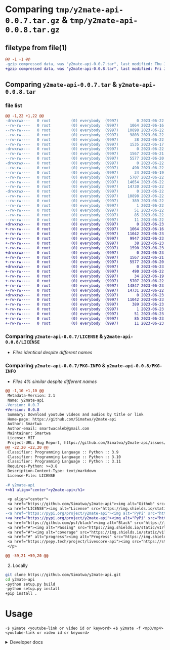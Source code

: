 # Comparing `tmp/y2mate-api-0.0.7.tar.gz` & `tmp/y2mate-api-0.0.8.tar.gz`

## filetype from file(1)

```diff
@@ -1 +1 @@
-gzip compressed data, was "y2mate-api-0.0.7.tar", last modified: Thu Jun 22 15:49:55 2023, max compression
+gzip compressed data, was "y2mate-api-0.0.8.tar", last modified: Fri Jun 23 12:37:25 2023, max compression
```

## Comparing `y2mate-api-0.0.7.tar` & `y2mate-api-0.0.8.tar`

### file list

```diff
@@ -1,22 +1,22 @@
-drwxrwx---   0 root         (0) everybody  (9997)        0 2023-06-22 15:49:54.864275 y2mate-api-0.0.7/
--rw-rw----   0 root         (0) everybody  (9997)     1064 2023-06-16 15:42:28.000000 y2mate-api-0.0.7/LICENSE
--rw-rw----   0 root         (0) everybody  (9997)    10898 2023-06-22 15:49:54.832275 y2mate-api-0.0.7/PKG-INFO
--rw-rw----   0 root         (0) everybody  (9997)     9803 2023-06-22 15:45:15.000000 y2mate-api-0.0.7/README.md
--rw-rw----   0 root         (0) everybody  (9997)       38 2023-06-22 15:49:54.868275 y2mate-api-0.0.7/setup.cfg
--rw-rw----   0 root         (0) everybody  (9997)     1535 2023-06-17 16:53:45.000000 y2mate-api-0.0.7/setup.py
-drwxrwx---   0 root         (0) everybody  (9997)        0 2023-06-22 15:49:54.428274 y2mate-api-0.0.7/tests/
--rw-rw----   0 root         (0) everybody  (9997)     1567 2023-06-21 13:35:40.000000 y2mate-api-0.0.7/tests/test_download.py
--rw-rw----   0 root         (0) everybody  (9997)     5577 2023-06-20 21:29:31.000000 y2mate-api-0.0.7/tests/test_queries.py
-drwxrwx---   0 root         (0) everybody  (9997)        0 2023-06-22 15:49:54.612275 y2mate-api-0.0.7/y2mate_api/
--rw-rw----   0 root         (0) everybody  (9997)      490 2023-06-22 13:44:12.000000 y2mate-api-0.0.7/y2mate_api/__init__.py
--rw-rw----   0 root         (0) everybody  (9997)       34 2023-06-19 18:39:03.000000 y2mate-api-0.0.7/y2mate_api/__main__.py
--rw-rw----   0 root         (0) everybody  (9997)     5707 2023-06-22 15:05:00.000000 y2mate-api-0.0.7/y2mate_api/console.py
--rw-rw----   0 root         (0) everybody  (9997)    14654 2023-06-22 15:35:13.000000 y2mate-api-0.0.7/y2mate_api/downloader.py
--rw-rw----   0 root         (0) everybody  (9997)    14730 2023-06-22 12:43:52.000000 y2mate-api-0.0.7/y2mate_api/main.py
-drwxrwx---   0 root         (0) everybody  (9997)        0 2023-06-22 15:49:54.808275 y2mate-api-0.0.7/y2mate_api.egg-info/
--rw-rw----   0 root         (0) everybody  (9997)    10898 2023-06-22 15:49:53.000000 y2mate-api-0.0.7/y2mate_api.egg-info/PKG-INFO
--rw-rw----   0 root         (0) everybody  (9997)      389 2023-06-22 15:49:53.000000 y2mate-api-0.0.7/y2mate_api.egg-info/SOURCES.txt
--rw-rw----   0 root         (0) everybody  (9997)        1 2023-06-22 15:49:53.000000 y2mate-api-0.0.7/y2mate_api.egg-info/dependency_links.txt
--rw-rw----   0 root         (0) everybody  (9997)       51 2023-06-22 15:49:53.000000 y2mate-api-0.0.7/y2mate_api.egg-info/entry_points.txt
--rw-rw----   0 root         (0) everybody  (9997)       85 2023-06-22 15:49:53.000000 y2mate-api-0.0.7/y2mate_api.egg-info/requires.txt
--rw-rw----   0 root         (0) everybody  (9997)       11 2023-06-22 15:49:53.000000 y2mate-api-0.0.7/y2mate_api.egg-info/top_level.txt
+drwxrwx---   0 root         (0) everybody  (9997)        0 2023-06-23 12:37:25.734000 y2mate-api-0.0.8/
+-rw-rw----   0 root         (0) everybody  (9997)     1064 2023-06-16 15:42:28.000000 y2mate-api-0.0.8/LICENSE
+-rw-rw----   0 root         (0) everybody  (9997)    11042 2023-06-23 12:37:25.718000 y2mate-api-0.0.8/PKG-INFO
+-rw-rw----   0 root         (0) everybody  (9997)     9947 2023-06-23 12:11:48.000000 y2mate-api-0.0.8/README.md
+-rw-rw----   0 root         (0) everybody  (9997)       38 2023-06-23 12:37:25.734000 y2mate-api-0.0.8/setup.cfg
+-rw-rw----   0 root         (0) everybody  (9997)     1590 2023-06-23 12:31:47.000000 y2mate-api-0.0.8/setup.py
+drwxrwx---   0 root         (0) everybody  (9997)        0 2023-06-23 12:37:25.262000 y2mate-api-0.0.8/tests/
+-rw-rw----   0 root         (0) everybody  (9997)     1567 2023-06-21 13:35:40.000000 y2mate-api-0.0.8/tests/test_download.py
+-rw-rw----   0 root         (0) everybody  (9997)     5577 2023-06-20 21:29:31.000000 y2mate-api-0.0.8/tests/test_queries.py
+drwxrwx---   0 root         (0) everybody  (9997)        0 2023-06-23 12:37:25.386000 y2mate-api-0.0.8/y2mate_api/
+-rw-rw----   0 root         (0) everybody  (9997)      490 2023-06-22 17:33:46.000000 y2mate-api-0.0.8/y2mate_api/__init__.py
+-rw-rw----   0 root         (0) everybody  (9997)       34 2023-06-19 18:39:03.000000 y2mate-api-0.0.8/y2mate_api/__main__.py
+-rw-rw----   0 root         (0) everybody  (9997)     5707 2023-06-22 15:05:00.000000 y2mate-api-0.0.8/y2mate_api/console.py
+-rw-rw----   0 root         (0) everybody  (9997)    14847 2023-06-23 12:01:05.000000 y2mate-api-0.0.8/y2mate_api/downloader.py
+-rw-rw----   0 root         (0) everybody  (9997)    14731 2023-06-22 17:22:06.000000 y2mate-api-0.0.8/y2mate_api/main.py
+drwxrwx---   0 root         (0) everybody  (9997)        0 2023-06-23 12:37:25.650000 y2mate-api-0.0.8/y2mate_api.egg-info/
+-rw-rw----   0 root         (0) everybody  (9997)    11042 2023-06-23 12:37:24.000000 y2mate-api-0.0.8/y2mate_api.egg-info/PKG-INFO
+-rw-rw----   0 root         (0) everybody  (9997)      389 2023-06-23 12:37:24.000000 y2mate-api-0.0.8/y2mate_api.egg-info/SOURCES.txt
+-rw-rw----   0 root         (0) everybody  (9997)        1 2023-06-23 12:37:24.000000 y2mate-api-0.0.8/y2mate_api.egg-info/dependency_links.txt
+-rw-rw----   0 root         (0) everybody  (9997)       51 2023-06-23 12:37:24.000000 y2mate-api-0.0.8/y2mate_api.egg-info/entry_points.txt
+-rw-rw----   0 root         (0) everybody  (9997)       85 2023-06-23 12:37:24.000000 y2mate-api-0.0.8/y2mate_api.egg-info/requires.txt
+-rw-rw----   0 root         (0) everybody  (9997)       11 2023-06-23 12:37:24.000000 y2mate-api-0.0.8/y2mate_api.egg-info/top_level.txt
```

### Comparing `y2mate-api-0.0.7/LICENSE` & `y2mate-api-0.0.8/LICENSE`

 * *Files identical despite different names*

### Comparing `y2mate-api-0.0.7/PKG-INFO` & `y2mate-api-0.0.8/PKG-INFO`

 * *Files 4% similar despite different names*

```diff
@@ -1,10 +1,10 @@
 Metadata-Version: 2.1
 Name: y2mate-api
-Version: 0.0.7
+Version: 0.0.8
 Summary: Download youtube videos and audios by title or link
 Home-page: https://github.com/Simatwa/y2mate-api
 Author: Smartwa
 Author-email: smartwacaleb@gmail.com
 Maintainer: Smartwa
 License: MIT
 Project-URL: Bug Report, https://github.com/Simatwa/y2mate-api/issues/new
@@ -22,20 +22,20 @@
 Classifier: Programming Language :: Python :: 3.9
 Classifier: Programming Language :: Python :: 3.10
 Classifier: Programming Language :: Python :: 3.11
 Requires-Python: >=3.8
 Description-Content-Type: text/markdown
 License-File: LICENSE
 
-# y2mate-api
+<h1 align="center">y2mate-api</h1>
 
 <p align="center">
 <a href="https://github.com/Simatwa/y2mate-api"><img alt="Github" src="https://img.shields.io/static/v1?logo=github&color=blueviolet&label=Test&message=Passing"/></a>
 <a href="LICENSE"><img alt="License" src="https://img.shields.io/static/v1?logo=GPL&color=Blue&message=MIT&label=License"/></a>
-<a href="https://pypi.org/project/y2mate-api"><img alt="PyPi" src="https://img.shields.io/static/v1?logo=pypi&label=Pypi&message=v0.0.7&color=green"/></a>
+<a href="https://pypi.org/project/y2mate-api"><img alt="PyPi" src="https://img.shields.io/static/v1?logo=pypi&label=Pypi&message=v0.0.8&color=green"/></a>
 <a href="https://github.com/psf/black"><img alt="Black" src="https://img.shields.io/static/v1?logo=Black&label=Code-style&message=Black"/></a>
 <a href="#"><img alt="Passing" src="https://img.shields.io/static/v1?logo=Docs&label=Docs&message=Passing&color=green"/></a>
 <a href="#"><img alt="coverage" src="https://img.shields.io/static/v1?logo=Coverage&label=Coverage&message=90%&color=yellowgreen"/></a>
 <a href="#" alt="progress"><img alt="Progress" src="https://img.shields.io/static/v1?logo=Progress&label=Progress&message=95%&color=green"/></a>
 <a href="https://pepy.tech/project/livescore-api"><img src="https://static.pepy.tech/personalized-badge/y2mate-api?period=total&units=international_system&left_color=grey&right_color=orange&left_text=Downloads" alt="Downloads"></a>
 </p>
 
@@ -59,21 +59,20 @@
 ```
 
 2. Locally
 
 ```sh
 git clone https://github.com/Simatwa/y2mate-api.git
 cd y2mate-api
-python setup.py build
-python setup.py install
+pip install .
 ```
 
 # Usage 
 
-`$ y2mate <youtube-link or video id or keyword>`
+`$ y2mate -f <mp3/mp4> <youtube-link or video id or keyword>`
 
 <details>
 <summary>
 Developer docs
 </summary>
 1.Generate download links and other metadata
 
@@ -189,18 +188,18 @@
 	
 For more info run `$ y2mate -h`
 
 </summary>
 
 ```
 usage: y2mate [-h] [-v] [-f mp3|mp4]
-              [-q 4k|1080p|720p|480p|360p|240p|144p|auto|mp3|m4a|.m4a|128kbps|192kbps|328kbps]
+              [-q 4k|1080p|720p|480p|360p|240p|144p|auto|best|worst|mp3|m4a|.m4a|128kbps|192kbps|328kbps]
               [-r m4a|3gp|mp4|mp3] [-k [KEYWORD ...]]
               [-a [AUTHOR ...]] [-l LIMIT] [-d PATH]
-              [-t TIMEOUT] [-i PATH] [-o FORMAT]
+              [-t TIMEOUT] [-c CHUNK] [-i PATH] [-o FORMAT]
               [-thr THREAD] [--disable-bar] [--ask]
               [--unique] [--quiet] [--history] [--clear]
               [query ...]
 
 Download youtube videos and audios by title or link
 
 positional arguments:
@@ -209,39 +208,41 @@
 
 options:
   -h, --help            show this help message and exit
   -v, --version         show program's version number and
                         exit
   -f mp3|mp4, --format mp3|mp4
                         Specify media type - audio/video
-  -q 4k|1080p|720p|480p|360p|240p|144p|auto|mp3|m4a|.m4a|128kbps|192kbps|328kbps, --quality 4k|1080p|720p|480p|360p|240p|144p|auto|mp3|m4a|.m4a|128kbps|192kbps|328kbps
-                        Media quality -720p
+  -q 4k|1080p|720p|480p|360p|240p|144p|auto|best|worst|mp3|m4a|.m4a|128kbps|192kbps|328kbps, --quality 4k|1080p|720p|480p|360p|240p|144p|auto|best|worst|mp3|m4a|.m4a|128kbps|192kbps|328kbps
+                        Media quality - auto
   -r m4a|3gp|mp4|mp3, --resolver m4a|3gp|mp4|mp3
                         Other media formats incase of
                         multiple options - mp4/mp3
   -k [KEYWORD ...], --keyword [KEYWORD ...]
                         Media should contain this keywords -
                         None
   -a [AUTHOR ...], --author [AUTHOR ...]
                         Media author i.e YouTube channel
                         name - None
   -l LIMIT, --limit LIMIT
                         Total videos to be downloaded - 1
   -d PATH, --dir PATH   Directory for saving the contents -
-                        /storage/emulated/0/git/Smartwa/y2ma
-                        te-api
+                        /data/data/com.termux/files/home
   -t TIMEOUT, --timeout TIMEOUT
                         Http request timeout in seconds - 30
+  -c CHUNK, --chunk CHUNK
+                        Chunk-size for downloading files in
+                        KB - 256
   -i PATH, --input PATH
                         Path to text file containing query
                         per line - None
   -o FORMAT, --output FORMAT
                         Format for generating filename
                         %(key)s : [title,vid,fquality,ftype]
-                        - None
+                        or 'pretty' - None
   -thr THREAD, --thread THREAD
                         Download [x] amount of videos/audios
                         at once - 1
   --disable-bar         Disable download progress bar -
                         False
   --ask                 Confirm before downloading file -
                         False
```

#### html2text {}

```diff
@@ -1,33 +1,33 @@
-Metadata-Version: 2.1 Name: y2mate-api Version: 0.0.7 Summary: Download youtube
+Metadata-Version: 2.1 Name: y2mate-api Version: 0.0.8 Summary: Download youtube
 videos and audios by title or link Home-page: https://github.com/Simatwa/
 y2mate-api Author: Smartwa Author-email: smartwacaleb@gmail.com Maintainer:
 Smartwa License: MIT Project-URL: Bug Report, https://github.com/Simatwa/
 y2mate-api/issues/new Keywords: y2mate,videos,video-api,youtube Classifier:
 License :: OSI Approved :: MIT License Classifier: Development Status :: 4 -
 Beta Classifier: Intended Audience :: Developers Classifier: Natural Language
 :: English Classifier: License :: Free For Home Use Classifier: Intended
 Audience :: Customer Service Classifier: Programming Language :: Python
 Classifier: Topic :: Software Development :: Libraries :: Python Modules
 Classifier: Programming Language :: Python :: 3 :: Only Classifier: Programming
 Language :: Python :: 3.8 Classifier: Programming Language :: Python :: 3.9
 Classifier: Programming Language :: Python :: 3.10 Classifier: Programming
 Language :: Python :: 3.11 Requires-Python: >=3.8 Description-Content-Type:
-text/markdown License-File: LICENSE # y2mate-api
+text/markdown License-File: LICENSE
+                           ****** y2mate-api ******
  [Github] [License] [PyPi] [Black] [Passing] [coverage] [Progress] [Downloads]
 > Download youtube videos and audios by **title/id/url** # Installation -
 Either of the following ways will get you ready. 1. Pip a. From source ```sh
 pip install git+https://github.com/Simatwa/y2mate-api.git ``` b. From pypi
 ```sh pip install y2mate-api ``` 2. Locally ```sh git clone https://github.com/
-Simatwa/y2mate-api.git cd y2mate-api python setup.py build python setup.py
-install ``` # Usage `$ y2mate `   Developer docs  1.Generate download links and
-other metadata - Video ```py from y2mate_api import Handler api = Handler
-("Quantum computing in detail") for video_metadata in api.run(): print
-(video_metadata) """Output { "size": "13.9 MB", "f": "mp4", "q": "720p",
-"q_text": "720p (.mp4)
+Simatwa/y2mate-api.git cd y2mate-api pip install . ``` # Usage `$ y2mate -f
+p4> `   Developer docs  1.Generate download links and other metadata - Video
+```py from y2mate_api import Handler api = Handler("Quantum computing in
+detail") for video_metadata in api.run(): print(video_metadata) """Output
+{ "size": "13.9 MB", "f": "mp4", "q": "720p", "q_text": "720p (.mp4)
 ">m-HD", "k": "joQdX4S3z8ShOJWn6qaA9sL4Al7j4vBwhNgqkwx0U/
 tQ99R4mbX1dYceffBBnNn7", "status": "ok", "mess": "", "c_status": "CONVERTED",
 "vid": "X8MZWCGgIb8", "title": "Quantum Computing In 5 Minutes | Quantum
 Computing Explained | Quantum Computer |Simplilearn", "ftype": "mp4",
 "fquality": "720", "dlink": "https://rr2---sn-gjo-w43s.googlevideo.com/
 videoplayback?expire=1686946638&ei=7m6MZK-
 2NdKQgAepgJGIBg&ip=212.119.40.85&id=o-
@@ -66,35 +66,38 @@
 yields third_query object - `Handler.run` * progress_bar : Stdout media-name &
 Display progress bar - `Handler.save` * third_dict : Response of
 `third_query.run()` * dir : Directory for saving the contents * progress_bar :
 Display download progress bar * quiet : Not to stdout anything * naming_format
 : Format for generating media filename using the `third_query` response keys *
 chunk_size : Size of chunks in KB for downloads    For more info run `$ y2mate
 -h`  ``` usage: y2mate [-h] [-v] [-f mp3|mp4] [-
-q 4k|1080p|720p|480p|360p|240p|144p|auto|mp3|m4a|.m4a|128kbps|192kbps|328kbps]
+q
+4k|1080p|720p|480p|360p|240p|144p|auto|best|worst|mp3|m4a|.m4a|128kbps|192kbps|328kbps]
 [-r m4a|3gp|mp4|mp3] [-k [KEYWORD ...]] [-a [AUTHOR ...]] [-l LIMIT] [-d PATH]
-[-t TIMEOUT] [-i PATH] [-o FORMAT] [-thr THREAD] [--disable-bar] [--ask] [--
-unique] [--quiet] [--history] [--clear] [query ...] Download youtube videos and
-audios by title or link positional arguments: query Youtube video title, link
-or id - None options: -h, --help show this help message and exit -v, --version
-show program's version number and exit -f mp3|mp4, --format mp3|mp4 Specify
-media type - audio/video -
-q 4k|1080p|720p|480p|360p|240p|144p|auto|mp3|m4a|.m4a|128kbps|192kbps|328kbps,
+[-t TIMEOUT] [-c CHUNK] [-i PATH] [-o FORMAT] [-thr THREAD] [--disable-bar] [--
+ask] [--unique] [--quiet] [--history] [--clear] [query ...] Download youtube
+videos and audios by title or link positional arguments: query Youtube video
+title, link or id - None options: -h, --help show this help message and exit -
+v, --version show program's version number and exit -f mp3|mp4, --format
+mp3|mp4 Specify media type - audio/video -
+q
+4k|1080p|720p|480p|360p|240p|144p|auto|best|worst|mp3|m4a|.m4a|128kbps|192kbps|328kbps,
 --quality
-4k|1080p|720p|480p|360p|240p|144p|auto|mp3|m4a|.m4a|128kbps|192kbps|328kbps
-Media quality -720p -r m4a|3gp|mp4|mp3, --resolver m4a|3gp|mp4|mp3 Other media
+4k|1080p|720p|480p|360p|240p|144p|auto|best|worst|mp3|m4a|.m4a|128kbps|192kbps|328kbps
+Media quality - auto -r m4a|3gp|mp4|mp3, --resolver m4a|3gp|mp4|mp3 Other media
 formats incase of multiple options - mp4/mp3 -k [KEYWORD ...], --keyword
 [KEYWORD ...] Media should contain this keywords - None -a [AUTHOR ...], --
 author [AUTHOR ...] Media author i.e YouTube channel name - None -l LIMIT, --
 limit LIMIT Total videos to be downloaded - 1 -d PATH, --dir PATH Directory for
-saving the contents - /storage/emulated/0/git/Smartwa/y2ma te-api -t TIMEOUT, -
--timeout TIMEOUT Http request timeout in seconds - 30 -i PATH, --input PATH
-Path to text file containing query per line - None -o FORMAT, --output FORMAT
-Format for generating filename %(key)s : [title,vid,fquality,ftype] - None -thr
-THREAD, --thread THREAD Download [x] amount of videos/audios at once - 1 --
+saving the contents - /data/data/com.termux/files/home -t TIMEOUT, --timeout
+TIMEOUT Http request timeout in seconds - 30 -c CHUNK, --chunk CHUNK Chunk-size
+for downloading files in KB - 256 -i PATH, --input PATH Path to text file
+containing query per line - None -o FORMAT, --output FORMAT Format for
+generating filename %(key)s : [title,vid,fquality,ftype] or 'pretty' - None -
+thr THREAD, --thread THREAD Download [x] amount of videos/audios at once - 1 --
 disable-bar Disable download progress bar - False --ask Confirm before
 downloading file - False --unique Auto-skip any media that you once dowloaded -
 False --quiet Not to stdout anything other than logs - False --history Stdout
 all media metadata ever downloaded - False --clear Clear all download histories
 - False This script has no official relation with y2mate.com ```  - Review
 [CHANGELOG](https://github.com/Simatwa/y2mate-api/blob/main/Docs/CHANGELOG.md)
 for latest updates. ## Disclaimer This repository is intended for educational
```

### Comparing `y2mate-api-0.0.7/README.md` & `y2mate-api-0.0.8/README.md`

 * *Files 4% similar despite different names*

```diff
@@ -1,13 +1,13 @@
-# y2mate-api
+<h1 align="center">y2mate-api</h1>
 
 <p align="center">
 <a href="https://github.com/Simatwa/y2mate-api"><img alt="Github" src="https://img.shields.io/static/v1?logo=github&color=blueviolet&label=Test&message=Passing"/></a>
 <a href="LICENSE"><img alt="License" src="https://img.shields.io/static/v1?logo=GPL&color=Blue&message=MIT&label=License"/></a>
-<a href="https://pypi.org/project/y2mate-api"><img alt="PyPi" src="https://img.shields.io/static/v1?logo=pypi&label=Pypi&message=v0.0.7&color=green"/></a>
+<a href="https://pypi.org/project/y2mate-api"><img alt="PyPi" src="https://img.shields.io/static/v1?logo=pypi&label=Pypi&message=v0.0.8&color=green"/></a>
 <a href="https://github.com/psf/black"><img alt="Black" src="https://img.shields.io/static/v1?logo=Black&label=Code-style&message=Black"/></a>
 <a href="#"><img alt="Passing" src="https://img.shields.io/static/v1?logo=Docs&label=Docs&message=Passing&color=green"/></a>
 <a href="#"><img alt="coverage" src="https://img.shields.io/static/v1?logo=Coverage&label=Coverage&message=90%&color=yellowgreen"/></a>
 <a href="#" alt="progress"><img alt="Progress" src="https://img.shields.io/static/v1?logo=Progress&label=Progress&message=95%&color=green"/></a>
 <a href="https://pepy.tech/project/livescore-api"><img src="https://static.pepy.tech/personalized-badge/y2mate-api?period=total&units=international_system&left_color=grey&right_color=orange&left_text=Downloads" alt="Downloads"></a>
 </p>
 
@@ -31,21 +31,20 @@
 ```
 
 2. Locally
 
 ```sh
 git clone https://github.com/Simatwa/y2mate-api.git
 cd y2mate-api
-python setup.py build
-python setup.py install
+pip install .
 ```
 
 # Usage 
 
-`$ y2mate <youtube-link or video id or keyword>`
+`$ y2mate -f <mp3/mp4> <youtube-link or video id or keyword>`
 
 <details>
 <summary>
 Developer docs
 </summary>
 1.Generate download links and other metadata
 
@@ -161,18 +160,18 @@
 	
 For more info run `$ y2mate -h`
 
 </summary>
 
 ```
 usage: y2mate [-h] [-v] [-f mp3|mp4]
-              [-q 4k|1080p|720p|480p|360p|240p|144p|auto|mp3|m4a|.m4a|128kbps|192kbps|328kbps]
+              [-q 4k|1080p|720p|480p|360p|240p|144p|auto|best|worst|mp3|m4a|.m4a|128kbps|192kbps|328kbps]
               [-r m4a|3gp|mp4|mp3] [-k [KEYWORD ...]]
               [-a [AUTHOR ...]] [-l LIMIT] [-d PATH]
-              [-t TIMEOUT] [-i PATH] [-o FORMAT]
+              [-t TIMEOUT] [-c CHUNK] [-i PATH] [-o FORMAT]
               [-thr THREAD] [--disable-bar] [--ask]
               [--unique] [--quiet] [--history] [--clear]
               [query ...]
 
 Download youtube videos and audios by title or link
 
 positional arguments:
@@ -181,39 +180,41 @@
 
 options:
   -h, --help            show this help message and exit
   -v, --version         show program's version number and
                         exit
   -f mp3|mp4, --format mp3|mp4
                         Specify media type - audio/video
-  -q 4k|1080p|720p|480p|360p|240p|144p|auto|mp3|m4a|.m4a|128kbps|192kbps|328kbps, --quality 4k|1080p|720p|480p|360p|240p|144p|auto|mp3|m4a|.m4a|128kbps|192kbps|328kbps
-                        Media quality -720p
+  -q 4k|1080p|720p|480p|360p|240p|144p|auto|best|worst|mp3|m4a|.m4a|128kbps|192kbps|328kbps, --quality 4k|1080p|720p|480p|360p|240p|144p|auto|best|worst|mp3|m4a|.m4a|128kbps|192kbps|328kbps
+                        Media quality - auto
   -r m4a|3gp|mp4|mp3, --resolver m4a|3gp|mp4|mp3
                         Other media formats incase of
                         multiple options - mp4/mp3
   -k [KEYWORD ...], --keyword [KEYWORD ...]
                         Media should contain this keywords -
                         None
   -a [AUTHOR ...], --author [AUTHOR ...]
                         Media author i.e YouTube channel
                         name - None
   -l LIMIT, --limit LIMIT
                         Total videos to be downloaded - 1
   -d PATH, --dir PATH   Directory for saving the contents -
-                        /storage/emulated/0/git/Smartwa/y2ma
-                        te-api
+                        /data/data/com.termux/files/home
   -t TIMEOUT, --timeout TIMEOUT
                         Http request timeout in seconds - 30
+  -c CHUNK, --chunk CHUNK
+                        Chunk-size for downloading files in
+                        KB - 256
   -i PATH, --input PATH
                         Path to text file containing query
                         per line - None
   -o FORMAT, --output FORMAT
                         Format for generating filename
                         %(key)s : [title,vid,fquality,ftype]
-                        - None
+                        or 'pretty' - None
   -thr THREAD, --thread THREAD
                         Download [x] amount of videos/audios
                         at once - 1
   --disable-bar         Disable download progress bar -
                         False
   --ask                 Confirm before downloading file -
                         False
```

#### html2text {}

```diff
@@ -1,19 +1,18 @@
-# y2mate-api
+                           ****** y2mate-api ******
  [Github] [License] [PyPi] [Black] [Passing] [coverage] [Progress] [Downloads]
 > Download youtube videos and audios by **title/id/url** # Installation -
 Either of the following ways will get you ready. 1. Pip a. From source ```sh
 pip install git+https://github.com/Simatwa/y2mate-api.git ``` b. From pypi
 ```sh pip install y2mate-api ``` 2. Locally ```sh git clone https://github.com/
-Simatwa/y2mate-api.git cd y2mate-api python setup.py build python setup.py
-install ``` # Usage `$ y2mate `   Developer docs  1.Generate download links and
-other metadata - Video ```py from y2mate_api import Handler api = Handler
-("Quantum computing in detail") for video_metadata in api.run(): print
-(video_metadata) """Output { "size": "13.9 MB", "f": "mp4", "q": "720p",
-"q_text": "720p (.mp4)
+Simatwa/y2mate-api.git cd y2mate-api pip install . ``` # Usage `$ y2mate -f
+p4> `   Developer docs  1.Generate download links and other metadata - Video
+```py from y2mate_api import Handler api = Handler("Quantum computing in
+detail") for video_metadata in api.run(): print(video_metadata) """Output
+{ "size": "13.9 MB", "f": "mp4", "q": "720p", "q_text": "720p (.mp4)
 ">m-HD", "k": "joQdX4S3z8ShOJWn6qaA9sL4Al7j4vBwhNgqkwx0U/
 tQ99R4mbX1dYceffBBnNn7", "status": "ok", "mess": "", "c_status": "CONVERTED",
 "vid": "X8MZWCGgIb8", "title": "Quantum Computing In 5 Minutes | Quantum
 Computing Explained | Quantum Computer |Simplilearn", "ftype": "mp4",
 "fquality": "720", "dlink": "https://rr2---sn-gjo-w43s.googlevideo.com/
 videoplayback?expire=1686946638&ei=7m6MZK-
 2NdKQgAepgJGIBg&ip=212.119.40.85&id=o-
@@ -52,35 +51,38 @@
 yields third_query object - `Handler.run` * progress_bar : Stdout media-name &
 Display progress bar - `Handler.save` * third_dict : Response of
 `third_query.run()` * dir : Directory for saving the contents * progress_bar :
 Display download progress bar * quiet : Not to stdout anything * naming_format
 : Format for generating media filename using the `third_query` response keys *
 chunk_size : Size of chunks in KB for downloads    For more info run `$ y2mate
 -h`  ``` usage: y2mate [-h] [-v] [-f mp3|mp4] [-
-q 4k|1080p|720p|480p|360p|240p|144p|auto|mp3|m4a|.m4a|128kbps|192kbps|328kbps]
+q
+4k|1080p|720p|480p|360p|240p|144p|auto|best|worst|mp3|m4a|.m4a|128kbps|192kbps|328kbps]
 [-r m4a|3gp|mp4|mp3] [-k [KEYWORD ...]] [-a [AUTHOR ...]] [-l LIMIT] [-d PATH]
-[-t TIMEOUT] [-i PATH] [-o FORMAT] [-thr THREAD] [--disable-bar] [--ask] [--
-unique] [--quiet] [--history] [--clear] [query ...] Download youtube videos and
-audios by title or link positional arguments: query Youtube video title, link
-or id - None options: -h, --help show this help message and exit -v, --version
-show program's version number and exit -f mp3|mp4, --format mp3|mp4 Specify
-media type - audio/video -
-q 4k|1080p|720p|480p|360p|240p|144p|auto|mp3|m4a|.m4a|128kbps|192kbps|328kbps,
+[-t TIMEOUT] [-c CHUNK] [-i PATH] [-o FORMAT] [-thr THREAD] [--disable-bar] [--
+ask] [--unique] [--quiet] [--history] [--clear] [query ...] Download youtube
+videos and audios by title or link positional arguments: query Youtube video
+title, link or id - None options: -h, --help show this help message and exit -
+v, --version show program's version number and exit -f mp3|mp4, --format
+mp3|mp4 Specify media type - audio/video -
+q
+4k|1080p|720p|480p|360p|240p|144p|auto|best|worst|mp3|m4a|.m4a|128kbps|192kbps|328kbps,
 --quality
-4k|1080p|720p|480p|360p|240p|144p|auto|mp3|m4a|.m4a|128kbps|192kbps|328kbps
-Media quality -720p -r m4a|3gp|mp4|mp3, --resolver m4a|3gp|mp4|mp3 Other media
+4k|1080p|720p|480p|360p|240p|144p|auto|best|worst|mp3|m4a|.m4a|128kbps|192kbps|328kbps
+Media quality - auto -r m4a|3gp|mp4|mp3, --resolver m4a|3gp|mp4|mp3 Other media
 formats incase of multiple options - mp4/mp3 -k [KEYWORD ...], --keyword
 [KEYWORD ...] Media should contain this keywords - None -a [AUTHOR ...], --
 author [AUTHOR ...] Media author i.e YouTube channel name - None -l LIMIT, --
 limit LIMIT Total videos to be downloaded - 1 -d PATH, --dir PATH Directory for
-saving the contents - /storage/emulated/0/git/Smartwa/y2ma te-api -t TIMEOUT, -
--timeout TIMEOUT Http request timeout in seconds - 30 -i PATH, --input PATH
-Path to text file containing query per line - None -o FORMAT, --output FORMAT
-Format for generating filename %(key)s : [title,vid,fquality,ftype] - None -thr
-THREAD, --thread THREAD Download [x] amount of videos/audios at once - 1 --
+saving the contents - /data/data/com.termux/files/home -t TIMEOUT, --timeout
+TIMEOUT Http request timeout in seconds - 30 -c CHUNK, --chunk CHUNK Chunk-size
+for downloading files in KB - 256 -i PATH, --input PATH Path to text file
+containing query per line - None -o FORMAT, --output FORMAT Format for
+generating filename %(key)s : [title,vid,fquality,ftype] or 'pretty' - None -
+thr THREAD, --thread THREAD Download [x] amount of videos/audios at once - 1 --
 disable-bar Disable download progress bar - False --ask Confirm before
 downloading file - False --unique Auto-skip any media that you once dowloaded -
 False --quiet Not to stdout anything other than logs - False --history Stdout
 all media metadata ever downloaded - False --clear Clear all download histories
 - False This script has no official relation with y2mate.com ```  - Review
 [CHANGELOG](https://github.com/Simatwa/y2mate-api/blob/main/Docs/CHANGELOG.md)
 for latest updates. ## Disclaimer This repository is intended for educational
```

### Comparing `y2mate-api-0.0.7/setup.py` & `y2mate-api-0.0.8/setup.py`

 * *Files 12% similar despite different names*

```diff
@@ -1,21 +1,25 @@
 from setuptools import setup
-from y2mate_api import __version__, __author__, __repo__, __info__
+
+version = "0.0.8"
+info = "Download youtube videos and audios by title or link"
+author = "Smartwa"
+repo = "https://github.com/Simatwa/y2mate-api"
 
 setup(
     name="y2mate-api",
     packages=["y2mate_api"],
-    version=__version__,
+    version=version,
     license="MIT",
-    author=__author__,
-    maintainer=__author__,
+    author=author,
+    maintainer=author,
     author_email="smartwacaleb@gmail.com",
-    description=__info__,
-    url=__repo__,
-    project_urls={"Bug Report": f"{__repo__}/issues/new"},
+    description=info,
+    url=repo,
+    project_urls={"Bug Report": f"{repo}/issues/new"},
     install_requires=[
         "argparse>=1.1",
         "requests>=2.0.2",
         "tqdm==4.65.0",
         "colorama==0.4.6",
         "appdirs==1.4.4",
         "getch==1.0",
```

### Comparing `y2mate-api-0.0.7/tests/test_download.py` & `y2mate-api-0.0.8/tests/test_download.py`

 * *Files identical despite different names*

### Comparing `y2mate-api-0.0.7/tests/test_queries.py` & `y2mate-api-0.0.8/tests/test_queries.py`

 * *Files identical despite different names*

### Comparing `y2mate-api-0.0.7/y2mate_api/console.py` & `y2mate-api-0.0.8/y2mate_api/console.py`

 * *Files identical despite different names*

### Comparing `y2mate-api-0.0.7/y2mate_api/downloader.py` & `y2mate-api-0.0.8/y2mate_api/downloader.py`

 * *Files 2% similar despite different names*

```diff
@@ -250,15 +250,27 @@
         fnm = (
             f"{naming_format}" % third_dict
             if naming_format
             else f"{third_dict['title']} {third_dict['vid']}_{third_dict['fquality']}.{third_dict['ftype']}"
         )
 
         def sanitize(nm):
-            trash = ["\\", "/", ":", "*", "?", '"', "<", "|", ">","y2mate.com","y2mate com"]
+            trash = [
+                "\\",
+                "/",
+                ":",
+                "*",
+                "?",
+                '"',
+                "<",
+                "|",
+                ">",
+                "y2mate.com",
+                "y2mate com",
+            ]
             for val in trash:
                 nm = nm.replace(val, "")
             return nm.strip()
 
         return sanitize(fnm)
 
     def auto_save(
```

### Comparing `y2mate-api-0.0.7/y2mate_api/main.py` & `y2mate-api-0.0.8/y2mate_api/main.py`

 * *Files 0% similar despite different names*

```diff
@@ -430,15 +430,15 @@
                 resp_data = hunted[0]
                 resp_data.update(resp.json())
                 return resp_data
 
             else:
                 logging.debug(f"{resp.headers.get('content-type')} - {resp.content}")
                 logging.error(
-                    f"Third query failed - [{resp.status_code} : {resp.reason}"
+                    f"Third query failed - [{resp.status_code} : {resp.reason}]"
                 )
                 return {}
         else:
             logging.error(
                 f"Zero media hunted with params : {{quality : {quality}, format : {format}  }}"
             )
             return {}
```

### Comparing `y2mate-api-0.0.7/y2mate_api.egg-info/PKG-INFO` & `y2mate-api-0.0.8/y2mate_api.egg-info/PKG-INFO`

 * *Files 4% similar despite different names*

```diff
@@ -1,10 +1,10 @@
 Metadata-Version: 2.1
 Name: y2mate-api
-Version: 0.0.7
+Version: 0.0.8
 Summary: Download youtube videos and audios by title or link
 Home-page: https://github.com/Simatwa/y2mate-api
 Author: Smartwa
 Author-email: smartwacaleb@gmail.com
 Maintainer: Smartwa
 License: MIT
 Project-URL: Bug Report, https://github.com/Simatwa/y2mate-api/issues/new
@@ -22,20 +22,20 @@
 Classifier: Programming Language :: Python :: 3.9
 Classifier: Programming Language :: Python :: 3.10
 Classifier: Programming Language :: Python :: 3.11
 Requires-Python: >=3.8
 Description-Content-Type: text/markdown
 License-File: LICENSE
 
-# y2mate-api
+<h1 align="center">y2mate-api</h1>
 
 <p align="center">
 <a href="https://github.com/Simatwa/y2mate-api"><img alt="Github" src="https://img.shields.io/static/v1?logo=github&color=blueviolet&label=Test&message=Passing"/></a>
 <a href="LICENSE"><img alt="License" src="https://img.shields.io/static/v1?logo=GPL&color=Blue&message=MIT&label=License"/></a>
-<a href="https://pypi.org/project/y2mate-api"><img alt="PyPi" src="https://img.shields.io/static/v1?logo=pypi&label=Pypi&message=v0.0.7&color=green"/></a>
+<a href="https://pypi.org/project/y2mate-api"><img alt="PyPi" src="https://img.shields.io/static/v1?logo=pypi&label=Pypi&message=v0.0.8&color=green"/></a>
 <a href="https://github.com/psf/black"><img alt="Black" src="https://img.shields.io/static/v1?logo=Black&label=Code-style&message=Black"/></a>
 <a href="#"><img alt="Passing" src="https://img.shields.io/static/v1?logo=Docs&label=Docs&message=Passing&color=green"/></a>
 <a href="#"><img alt="coverage" src="https://img.shields.io/static/v1?logo=Coverage&label=Coverage&message=90%&color=yellowgreen"/></a>
 <a href="#" alt="progress"><img alt="Progress" src="https://img.shields.io/static/v1?logo=Progress&label=Progress&message=95%&color=green"/></a>
 <a href="https://pepy.tech/project/livescore-api"><img src="https://static.pepy.tech/personalized-badge/y2mate-api?period=total&units=international_system&left_color=grey&right_color=orange&left_text=Downloads" alt="Downloads"></a>
 </p>
 
@@ -59,21 +59,20 @@
 ```
 
 2. Locally
 
 ```sh
 git clone https://github.com/Simatwa/y2mate-api.git
 cd y2mate-api
-python setup.py build
-python setup.py install
+pip install .
 ```
 
 # Usage 
 
-`$ y2mate <youtube-link or video id or keyword>`
+`$ y2mate -f <mp3/mp4> <youtube-link or video id or keyword>`
 
 <details>
 <summary>
 Developer docs
 </summary>
 1.Generate download links and other metadata
 
@@ -189,18 +188,18 @@
 	
 For more info run `$ y2mate -h`
 
 </summary>
 
 ```
 usage: y2mate [-h] [-v] [-f mp3|mp4]
-              [-q 4k|1080p|720p|480p|360p|240p|144p|auto|mp3|m4a|.m4a|128kbps|192kbps|328kbps]
+              [-q 4k|1080p|720p|480p|360p|240p|144p|auto|best|worst|mp3|m4a|.m4a|128kbps|192kbps|328kbps]
               [-r m4a|3gp|mp4|mp3] [-k [KEYWORD ...]]
               [-a [AUTHOR ...]] [-l LIMIT] [-d PATH]
-              [-t TIMEOUT] [-i PATH] [-o FORMAT]
+              [-t TIMEOUT] [-c CHUNK] [-i PATH] [-o FORMAT]
               [-thr THREAD] [--disable-bar] [--ask]
               [--unique] [--quiet] [--history] [--clear]
               [query ...]
 
 Download youtube videos and audios by title or link
 
 positional arguments:
@@ -209,39 +208,41 @@
 
 options:
   -h, --help            show this help message and exit
   -v, --version         show program's version number and
                         exit
   -f mp3|mp4, --format mp3|mp4
                         Specify media type - audio/video
-  -q 4k|1080p|720p|480p|360p|240p|144p|auto|mp3|m4a|.m4a|128kbps|192kbps|328kbps, --quality 4k|1080p|720p|480p|360p|240p|144p|auto|mp3|m4a|.m4a|128kbps|192kbps|328kbps
-                        Media quality -720p
+  -q 4k|1080p|720p|480p|360p|240p|144p|auto|best|worst|mp3|m4a|.m4a|128kbps|192kbps|328kbps, --quality 4k|1080p|720p|480p|360p|240p|144p|auto|best|worst|mp3|m4a|.m4a|128kbps|192kbps|328kbps
+                        Media quality - auto
   -r m4a|3gp|mp4|mp3, --resolver m4a|3gp|mp4|mp3
                         Other media formats incase of
                         multiple options - mp4/mp3
   -k [KEYWORD ...], --keyword [KEYWORD ...]
                         Media should contain this keywords -
                         None
   -a [AUTHOR ...], --author [AUTHOR ...]
                         Media author i.e YouTube channel
                         name - None
   -l LIMIT, --limit LIMIT
                         Total videos to be downloaded - 1
   -d PATH, --dir PATH   Directory for saving the contents -
-                        /storage/emulated/0/git/Smartwa/y2ma
-                        te-api
+                        /data/data/com.termux/files/home
   -t TIMEOUT, --timeout TIMEOUT
                         Http request timeout in seconds - 30
+  -c CHUNK, --chunk CHUNK
+                        Chunk-size for downloading files in
+                        KB - 256
   -i PATH, --input PATH
                         Path to text file containing query
                         per line - None
   -o FORMAT, --output FORMAT
                         Format for generating filename
                         %(key)s : [title,vid,fquality,ftype]
-                        - None
+                        or 'pretty' - None
   -thr THREAD, --thread THREAD
                         Download [x] amount of videos/audios
                         at once - 1
   --disable-bar         Disable download progress bar -
                         False
   --ask                 Confirm before downloading file -
                         False
```

#### html2text {}

```diff
@@ -1,33 +1,33 @@
-Metadata-Version: 2.1 Name: y2mate-api Version: 0.0.7 Summary: Download youtube
+Metadata-Version: 2.1 Name: y2mate-api Version: 0.0.8 Summary: Download youtube
 videos and audios by title or link Home-page: https://github.com/Simatwa/
 y2mate-api Author: Smartwa Author-email: smartwacaleb@gmail.com Maintainer:
 Smartwa License: MIT Project-URL: Bug Report, https://github.com/Simatwa/
 y2mate-api/issues/new Keywords: y2mate,videos,video-api,youtube Classifier:
 License :: OSI Approved :: MIT License Classifier: Development Status :: 4 -
 Beta Classifier: Intended Audience :: Developers Classifier: Natural Language
 :: English Classifier: License :: Free For Home Use Classifier: Intended
 Audience :: Customer Service Classifier: Programming Language :: Python
 Classifier: Topic :: Software Development :: Libraries :: Python Modules
 Classifier: Programming Language :: Python :: 3 :: Only Classifier: Programming
 Language :: Python :: 3.8 Classifier: Programming Language :: Python :: 3.9
 Classifier: Programming Language :: Python :: 3.10 Classifier: Programming
 Language :: Python :: 3.11 Requires-Python: >=3.8 Description-Content-Type:
-text/markdown License-File: LICENSE # y2mate-api
+text/markdown License-File: LICENSE
+                           ****** y2mate-api ******
  [Github] [License] [PyPi] [Black] [Passing] [coverage] [Progress] [Downloads]
 > Download youtube videos and audios by **title/id/url** # Installation -
 Either of the following ways will get you ready. 1. Pip a. From source ```sh
 pip install git+https://github.com/Simatwa/y2mate-api.git ``` b. From pypi
 ```sh pip install y2mate-api ``` 2. Locally ```sh git clone https://github.com/
-Simatwa/y2mate-api.git cd y2mate-api python setup.py build python setup.py
-install ``` # Usage `$ y2mate `   Developer docs  1.Generate download links and
-other metadata - Video ```py from y2mate_api import Handler api = Handler
-("Quantum computing in detail") for video_metadata in api.run(): print
-(video_metadata) """Output { "size": "13.9 MB", "f": "mp4", "q": "720p",
-"q_text": "720p (.mp4)
+Simatwa/y2mate-api.git cd y2mate-api pip install . ``` # Usage `$ y2mate -f
+p4> `   Developer docs  1.Generate download links and other metadata - Video
+```py from y2mate_api import Handler api = Handler("Quantum computing in
+detail") for video_metadata in api.run(): print(video_metadata) """Output
+{ "size": "13.9 MB", "f": "mp4", "q": "720p", "q_text": "720p (.mp4)
 ">m-HD", "k": "joQdX4S3z8ShOJWn6qaA9sL4Al7j4vBwhNgqkwx0U/
 tQ99R4mbX1dYceffBBnNn7", "status": "ok", "mess": "", "c_status": "CONVERTED",
 "vid": "X8MZWCGgIb8", "title": "Quantum Computing In 5 Minutes | Quantum
 Computing Explained | Quantum Computer |Simplilearn", "ftype": "mp4",
 "fquality": "720", "dlink": "https://rr2---sn-gjo-w43s.googlevideo.com/
 videoplayback?expire=1686946638&ei=7m6MZK-
 2NdKQgAepgJGIBg&ip=212.119.40.85&id=o-
@@ -66,35 +66,38 @@
 yields third_query object - `Handler.run` * progress_bar : Stdout media-name &
 Display progress bar - `Handler.save` * third_dict : Response of
 `third_query.run()` * dir : Directory for saving the contents * progress_bar :
 Display download progress bar * quiet : Not to stdout anything * naming_format
 : Format for generating media filename using the `third_query` response keys *
 chunk_size : Size of chunks in KB for downloads    For more info run `$ y2mate
 -h`  ``` usage: y2mate [-h] [-v] [-f mp3|mp4] [-
-q 4k|1080p|720p|480p|360p|240p|144p|auto|mp3|m4a|.m4a|128kbps|192kbps|328kbps]
+q
+4k|1080p|720p|480p|360p|240p|144p|auto|best|worst|mp3|m4a|.m4a|128kbps|192kbps|328kbps]
 [-r m4a|3gp|mp4|mp3] [-k [KEYWORD ...]] [-a [AUTHOR ...]] [-l LIMIT] [-d PATH]
-[-t TIMEOUT] [-i PATH] [-o FORMAT] [-thr THREAD] [--disable-bar] [--ask] [--
-unique] [--quiet] [--history] [--clear] [query ...] Download youtube videos and
-audios by title or link positional arguments: query Youtube video title, link
-or id - None options: -h, --help show this help message and exit -v, --version
-show program's version number and exit -f mp3|mp4, --format mp3|mp4 Specify
-media type - audio/video -
-q 4k|1080p|720p|480p|360p|240p|144p|auto|mp3|m4a|.m4a|128kbps|192kbps|328kbps,
+[-t TIMEOUT] [-c CHUNK] [-i PATH] [-o FORMAT] [-thr THREAD] [--disable-bar] [--
+ask] [--unique] [--quiet] [--history] [--clear] [query ...] Download youtube
+videos and audios by title or link positional arguments: query Youtube video
+title, link or id - None options: -h, --help show this help message and exit -
+v, --version show program's version number and exit -f mp3|mp4, --format
+mp3|mp4 Specify media type - audio/video -
+q
+4k|1080p|720p|480p|360p|240p|144p|auto|best|worst|mp3|m4a|.m4a|128kbps|192kbps|328kbps,
 --quality
-4k|1080p|720p|480p|360p|240p|144p|auto|mp3|m4a|.m4a|128kbps|192kbps|328kbps
-Media quality -720p -r m4a|3gp|mp4|mp3, --resolver m4a|3gp|mp4|mp3 Other media
+4k|1080p|720p|480p|360p|240p|144p|auto|best|worst|mp3|m4a|.m4a|128kbps|192kbps|328kbps
+Media quality - auto -r m4a|3gp|mp4|mp3, --resolver m4a|3gp|mp4|mp3 Other media
 formats incase of multiple options - mp4/mp3 -k [KEYWORD ...], --keyword
 [KEYWORD ...] Media should contain this keywords - None -a [AUTHOR ...], --
 author [AUTHOR ...] Media author i.e YouTube channel name - None -l LIMIT, --
 limit LIMIT Total videos to be downloaded - 1 -d PATH, --dir PATH Directory for
-saving the contents - /storage/emulated/0/git/Smartwa/y2ma te-api -t TIMEOUT, -
--timeout TIMEOUT Http request timeout in seconds - 30 -i PATH, --input PATH
-Path to text file containing query per line - None -o FORMAT, --output FORMAT
-Format for generating filename %(key)s : [title,vid,fquality,ftype] - None -thr
-THREAD, --thread THREAD Download [x] amount of videos/audios at once - 1 --
+saving the contents - /data/data/com.termux/files/home -t TIMEOUT, --timeout
+TIMEOUT Http request timeout in seconds - 30 -c CHUNK, --chunk CHUNK Chunk-size
+for downloading files in KB - 256 -i PATH, --input PATH Path to text file
+containing query per line - None -o FORMAT, --output FORMAT Format for
+generating filename %(key)s : [title,vid,fquality,ftype] or 'pretty' - None -
+thr THREAD, --thread THREAD Download [x] amount of videos/audios at once - 1 --
 disable-bar Disable download progress bar - False --ask Confirm before
 downloading file - False --unique Auto-skip any media that you once dowloaded -
 False --quiet Not to stdout anything other than logs - False --history Stdout
 all media metadata ever downloaded - False --clear Clear all download histories
 - False This script has no official relation with y2mate.com ```  - Review
 [CHANGELOG](https://github.com/Simatwa/y2mate-api/blob/main/Docs/CHANGELOG.md)
 for latest updates. ## Disclaimer This repository is intended for educational
```

